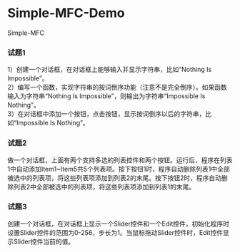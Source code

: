 # Simple-MFC-Demo
Simple-MFC
### 试题1                                                                          
1）创建一个对话框，在对话框上能够输入并显示字符串，比如“Nothing Is Impossible”。  
2）编写一个函数，实现字符串的按词倒序功能（注意不是完全倒序）。如果函数输入为字符串“Nothing Is Impossible”，则输出为字符串“Impossible Is Nothing”。  
3）在对话框中添加一个按钮，点击按钮，显示按词倒序以后的字符串，比如“Impossible Is Nothing”。  

### 试题2                                                                          
做一个对话框，上面有两个支持多选的列表控件和两个按钮。运行后，程序在列表1中自动添加Item1~Item5共5个列表项。按下按钮1时，程序自动删除列表1中全部被选中的列表项，将这些列表项添加到列表2的末尾。按下按钮2时，程序自动删除列表2中全部被选中的列表项，将这些列表项添加到列表1的末尾。

### 试题3                                                                          
创建一个对话框，在对话框上显示一个Slider控件和一个Edit控件，初始化程序时设置Slider控件的范围为0-256，步长为1。当鼠标拖动Slider控件时，Edit控件显示Slider控件当前的值。
